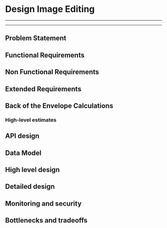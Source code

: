 # Design Image Editing

---
---

## Problem Statement

## Functional Requirements

## Non Functional Requirements

## Extended Requirements

## Back of the Envelope Calculations

### High-level estimates

## API design

## Data Model

## High level design

## Detailed design

## Monitoring and security

## Bottlenecks and tradeoffs
